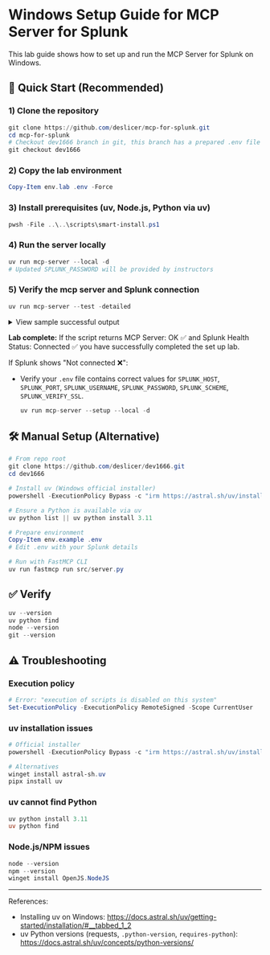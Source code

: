 # Windows Setup Guide for MCP Server for Splunk

This lab guide shows how to set up and run the MCP Server for Splunk on Windows.

## 🚀 Quick Start (Recommended)

### 1) Clone the repository

```powershell
git clone https://github.com/deslicer/mcp-for-splunk.git
cd mcp-for-splunk
# Checkout dev1666 branch in git, this branch has a prepared .env file for you.
git checkout dev1666
```
### 2) Copy the lab environment
```powershell
Copy-Item env.lab .env -Force
```

### 3) Install prerequisites (uv, Node.js, Python via uv)
```powershell
pwsh -File ..\..\scripts\smart-install.ps1
```

### 4) Run the server locally

```python
uv run mcp-server --local -d
# Updated SPLUNK_PASSWORD will be provided by instructors
```

### 5) Verify the mcp server and Splunk connection

```python
uv run mcp-server --test -detailed
```

<details>
<summary>View sample successful output</summary>

```bash
== MCP Server Check ==
URL: http://0.0.0.0:8003/mcp/
• MCP Server: OK ✅
• Tools: 39 | Resources: 17

-- Splunk Health --
• Status: Connected ✅
• Server: sh-i-0b8d6e25a.deslicer.splunkcloud.com
• Version: 9.3.2411.113
• Source: server_config
```
</details>

**Lab complete:** If the script returns MCP Server: OK ✅ and Splunk Health  Status: Connected ✅ you have successfully completed the set up lab.

If Splunk shows "Not connected ❌":

- Verify your `.env` file contains correct values for `SPLUNK_HOST`, `SPLUNK_PORT`, `SPLUNK_USERNAME`, `SPLUNK_PASSWORD`, `SPLUNK_SCHEME`, `SPLUNK_VERIFY_SSL`.
  ```python
  uv run mcp-server --setup --local -d
  ```
  

## 🛠️ Manual Setup (Alternative)

```powershell
# From repo root
git clone https://github.com/deslicer/dev1666.git
cd dev1666

# Install uv (Windows official installer)
powershell -ExecutionPolicy Bypass -c "irm https://astral.sh/uv/install.ps1 | iex"

# Ensure a Python is available via uv
uv python list || uv python install 3.11

# Prepare environment
Copy-Item env.example .env
# Edit .env with your Splunk details

# Run with FastMCP CLI
uv run fastmcp run src/server.py
```

## ✅ Verify

```powershell
uv --version
uv python find
node --version
git --version
```

## ⚠️ Troubleshooting

### Execution policy
```powershell
# Error: "execution of scripts is disabled on this system"
Set-ExecutionPolicy -ExecutionPolicy RemoteSigned -Scope CurrentUser
```

### uv installation issues
```powershell
# Official installer
powershell -ExecutionPolicy Bypass -c "irm https://astral.sh/uv/install.ps1 | iex"

# Alternatives
winget install astral-sh.uv
pipx install uv
```

### uv cannot find Python
```powershell
uv python install 3.11
uv python find
```

### Node.js/NPM issues
```powershell
node --version
npm --version
winget install OpenJS.NodeJS
```

---

References:
- Installing uv on Windows: https://docs.astral.sh/uv/getting-started/installation/#__tabbed_1_2
- uv Python versions (requests, `.python-version`, `requires-python`): https://docs.astral.sh/uv/concepts/python-versions/
